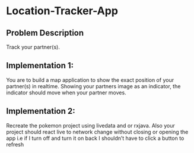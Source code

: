 # Location-Tracker-App
## Problem Description

Track your partner(s).

## Implementation 1:

You are to build a map application to show the exact position of your partner(s) in realtime. Showing your partners image as an indicator, the indicator should move when your partner moves.

## Implementation 2:

Recreate the pokemon project using livedata and or rxjava. Also your project should react live to network change without closing or opening the app i.e if I turn off and turn it on back I shouldn’t have to click a button to refresh
